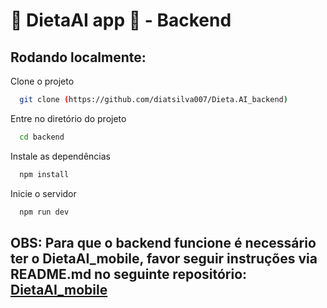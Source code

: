 # 💙 DietaAI app 📲 - Backend

## Rodando localmente:

Clone o projeto

```bash
  git clone (https://github.com/diatsilva007/Dieta.AI_backend)
```

Entre no diretório do projeto

```bash
  cd backend
```

Instale as dependências

```bash
  npm install
```

Inicie o servidor

```bash
  npm run dev
```
## OBS: Para que o backend funcione é necessário ter o DietaAI_mobile, favor seguir instruções via README.md no seguinte repositório: [DietaAI_mobile](https://github.com/diatsilva007/Dieta.AI_mobile)
